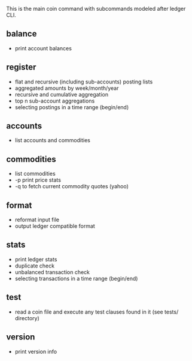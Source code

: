 This is the main coin command with subcommands modeled after ledger CLI.

## balance

* print account balances

## register

* flat and recursive (including sub-accounts) posting lists
* aggregated amounts by week/month/year
* recursive and cumulative aggregation
* top n sub-account aggregations
* selecting postings in a time range (begin/end)

## accounts

* list accounts and commodities

## commodities

* list commodities
* -p print price stats
* -q to fetch current commodity quotes (yahoo)

## format

* reformat input file
* output ledger compatible format

## stats

* print ledger stats
* duplicate check
* unbalanced transaction check
* selecting transactions in a time range (begin/end)

## test

* read a coin file and execute any test clauses found in it (see tests/ directory)

## version

* print version info